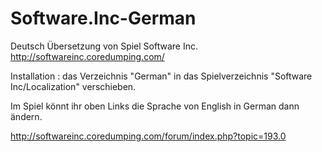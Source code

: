 # Software.Inc-German

Deutsch Übersetzung von Spiel Software Inc. 
http://softwareinc.coredumping.com/

Installation :
das Verzeichnis "German" in das Spielverzeichnis "Software Inc/Localization" verschieben.

Im Spiel könnt ihr oben Links die Sprache von English in German dann ändern.

http://softwareinc.coredumping.com/forum/index.php?topic=193.0
